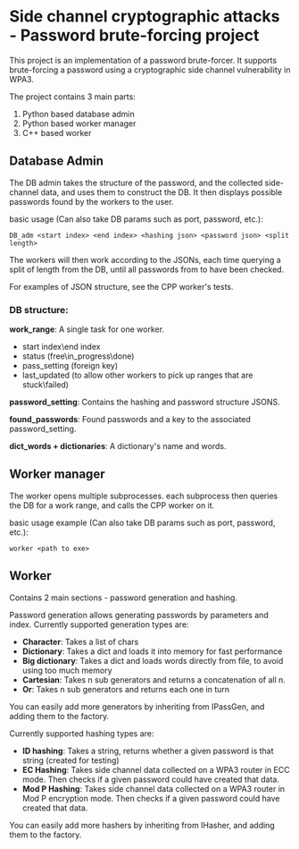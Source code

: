 # Side channel cryptographic attacks - Password brute-forcing project

This project is an implementation of a password brute-forcer. It supports brute-forcing a password using a cryptographic side channel vulnerability in WPA3.

The project contains 3 main parts:

1. Python based database admin
2. Python based worker manager
3. C++ based worker

## Database Admin

The DB admin takes the structure of the password, and the collected side-channel data, and uses them to construct the DB. It then displays possible passwords found by the workers to the user.

basic usage (Can also take DB params such as port, password, etc.):

`DB_adm <start index> <end index> <hashing json> <password json> <split length>`

The workers will then work according to the JSONs, each time querying a split of length <split length> from the DB, until all passwords from  <start index> to <end index> have been checked.

For examples of JSON structure, see the CPP worker's tests.

### DB structure:
**work_range**: A single task for one worker.

- start index\end index
- status (free\in_progress\done)
- pass_setting (foreign key)
- last_updated (to allow other workers to pick up ranges that are stuck\failed)

**password_setting**: Contains the hashing and password structure JSONS.

**found_passwords**: Found passwords and a key to the associated password_setting.

**dict_words + dictionaries**: A dictionary's name and words. 

## Worker manager

The worker opens multiple subprocesses. each subprocess then queries the DB for a work range, and calls the CPP worker on it.

basic usage example (Can also take DB params such as port, password, etc.):

`worker <path to exe>` 

## Worker

Contains 2 main sections - password generation and hashing.

Password generation allows generating passwords by parameters and index. Currently supported generation types are:

- **Character**: Takes a list of chars
- **Dictionary**: Takes a dict and loads it into memory for fast performance
- **Big dictionary**: Takes a dict and loads words directly from file, to avoid using too much memory 
- **Cartesian**: Takes n sub generators and returns a concatenation of all n.
- **Or**: Takes n sub generators and returns each one in turn

You can easily add more generators by inheriting from IPassGen, and adding them to the factory.

Currently supported hashing types are:

- **ID hashing**: Takes a string, returns whether a given password is that string (created for testing)
- **EC Hashing**: Takes side channel data collected on a WPA3 router in ECC mode. Then checks if a given password could have created that data.
- **Mod P Hashing**: Takes side channel data collected on a WPA3 router in Mod P encryption mode. Then checks if a given password could have created that data.

You can easily add more hashers by inheriting from IHasher, and adding them to the factory.

